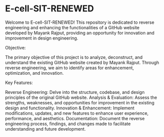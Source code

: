 # E-cell-SIT-RENEWED

Welcome to E-cell-SIT-RENEWED! This repository is dedicated to reverse engineering and enhancing the functionalities of a GitHub website developed by Mayank Rajput, providing an opportunity for innovation and improvement in design
engineering.

Objective:

The primary objective of this project is to analyze, deconstruct, and understand the existing GitHub website created by Mayank Rajput. Through reverse engineering, we aim to identify areas for enhancement, optimization, and innovation.

Key Features:

Reverse Engineering: Delve into the structure, codebase, and design principles of the original GitHub website.
Analysis & Evaluation: Assess the strengths, weaknesses, and opportunities for improvement in the existing design and functionality.
Innovation & Enhancement: Implement modifications, updates, and new features to enhance user experience, performance, and aesthetics.
Documentation: Document the reverse engineering process, findings, and changes made to facilitate understanding and future development.
